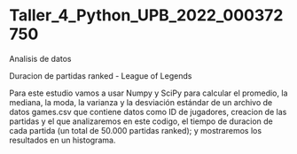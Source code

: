 # Taller_4_Python_UPB_2022_000372750
Analisis de datos

Duracion de partidas ranked - League of Legends 

Para este estudio vamos a usar Numpy y SciPy para calcular el promedio, la mediana, la moda, la varianza y la desviación estándar de un archivo de datos games.csv que contiene datos como ID de jugadores, creacion de las partidas y el que analizaremos en este codigo, el tiempo de duracion de cada partida (un total de 50.000 partidas ranked); y mostraremos los resultados en un histograma.
